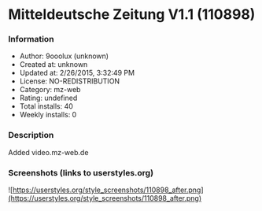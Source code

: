 # Mitteldeutsche Zeitung V1.1 (110898)

### Information
- Author: 9ooolux (unknown)
- Created at: unknown
- Updated at: 2/26/2015, 3:32:49 PM
- License: NO-REDISTRIBUTION
- Category: mz-web
- Rating: undefined
- Total installs: 40
- Weekly installs: 0


### Description
Added video.mz-web.de


### Screenshots (links to userstyles.org)
![https://userstyles.org/style_screenshots/110898_after.png](https://userstyles.org/style_screenshots/110898_after.png)


